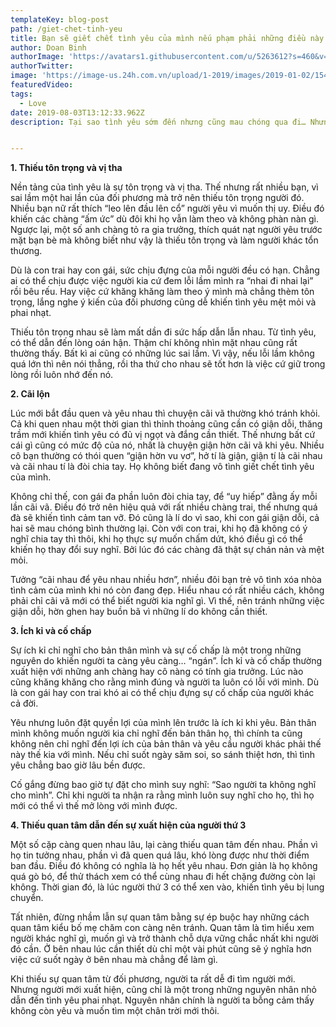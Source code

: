 ```yaml
---
templateKey: blog-post
path: /giet-chet-tinh-yeu
title: Bạn sẽ giết chết tình yêu của mình nếu phạm phải những điều này
author: Doan Binh
authorImage: 'https://avatars1.githubusercontent.com/u/5263612?s=460&v=4'
authorTwitter: 
image: 'https://image-us.24h.com.vn/upload/1-2019/images/2019-01-02/1546404500-235-vua-len-truyen-hinh-rung-rung-nuoc-mat-mot-ngay-sau-lo-toi-ac-voi-vo-mang-thai-ch-2-1546404314-width1280height720.jpg'
featuredVideo: 
tags:
  - Love
date: 2019-08-03T13:12:33.962Z
description: Tại sao tình yêu sớm đến nhưng cũng mau chóng qua đi… Nhưng ít ai chịu tìm hiểu nguyên nhân của nó. Nếu bạn biết được nguyên nhân của nó, bạn có thể điều chỉnh để giúp cho tình cảm của hai người tốt đẹp hơn.


---
```


**1. Thiếu tôn trọng và vị tha**

Nền tảng của tình yêu là sự tôn trọng và vị tha. Thế nhưng rất nhiều bạn, vì sai lầm một hai lần của đối phương mà trở nên thiếu tôn trọng người đó. Nhiều bạn nữ rất thích “leo lên đầu lên cổ” người yêu vì muốn thị uy. Điều đó khiến các chàng “ấm ức” dù đôi khi họ vẫn làm theo và không phàn nàn gì. Ngược lại, một số anh chàng tỏ ra gia trưởng, thích quát nạt người yêu trước mặt bạn bè mà không biết như vậy là thiếu tôn trọng và làm người khác tổn thương.

Dù là con trai hay con gái, sức chịu đựng của mỗi người đều có hạn. Chẳng ai có thể chịu được việc người kia cứ đem lỗi lầm mình ra “nhai đi nhai lại” rồi bêu rếu. Hay việc cứ khăng khăng làm theo ý mình mà chẳng thèm tôn trọng, lắng nghe ý kiến của đối phương cũng dễ khiến tình yêu mệt mỏi và phai nhạt.

Thiếu tôn trọng nhau sẽ làm mất dần đi sức hấp dẫn lẫn nhau. Từ tình yêu, có thể dẫn đến lòng oán hận. Thậm chí không nhìn mặt nhau cũng rất thường thấy. Bất kì ai cũng có những lúc sai lầm. Vì vậy, nếu lỗi lầm không quá lớn thì nên nói thẳng, rồi tha thứ cho nhau sẽ tốt hơn là việc cứ giữ trong lòng rồi luôn nhớ đến nó.

**2. Cãi lộn**

Lúc mới bắt đầu quen và yêu nhau thì chuyện cãi vã thường khó tránh khỏi. Cả khi quen nhau một thời gian thì thỉnh thoảng cũng cần có giận dỗi, thăng trầm mới khiến tình yêu có đủ vị ngọt và đắng cần thiết. Thế nhưng bất cứ cái gì cũng có mức độ của nó, nhất là chuyện giận hờn cãi vã khi yêu. Nhiều cô bạn thường có thói quen “giận hờn vu vơ”, hở tí là giận, giận tí là cãi nhau và cãi nhau tí là đòi chia tay. Họ không biết đang vô tình giết chết tình yêu của mình.

Không chỉ thế, con gái đa phần luôn đòi chia tay, để “uy hiếp” đằng ấy mỗi lần cãi vã. Điều đó trở nên hiệu quả với rất nhiều chàng trai, thế nhưng quá đà sẽ khiến tình cảm tan vỡ. Đó cũng là lí do vì sao, khi con gái giận dỗi, cả hai sẽ mau chóng bình thường lại. Còn với con trai, khi họ đã không có ý nghĩ chia tay thì thôi, khi họ thực sự muốn chấm dứt, khó điều gì có thể khiến họ thay đổi suy nghĩ. Bởi lúc đó các chàng đã thật sự chán nản và mệt mỏi.

Tưởng “cãi nhau để yêu nhau nhiều hơn”, nhiều đôi bạn trẻ vô tình xóa nhòa tình cảm của mình khi nó còn đang đẹp. Hiểu nhau có rất nhiều cách, không phải chỉ cãi vã mới có thể biết người kia nghĩ gì. Vì thế, nên tránh những việc giận dỗi, hờn ghen hay buồn bã vì những lí do không cần thiết.

**3. Ích kỉ và cố chấp**

Sự ích kỉ chỉ nghĩ cho bản thân mình và sự cố chấp là một trong những nguyên do khiến người ta càng yêu càng… “ngán”. Ích kỉ và cố chấp thường xuất hiện với những anh chàng hay cô nàng có tính gia trưởng. Lúc nào cũng khăng khăng cho rằng mình đúng và người ta luôn có lỗi với mình. Dù là con gái hay con trai khó ai có thể chịu đựng sự cố chấp của người khác cả đời.

Yêu nhưng luôn đặt quyền lợi của mình lên trước là ích kỉ khi yêu. Bản thân mình không muốn người kia chỉ nghĩ đến bản thân họ, thì chính ta cũng không nên chỉ nghĩ đến lợi ích của bản thân và yêu cầu người khác phải thế này thế kia với mình. Nếu chỉ suốt ngày săm soi, so sánh thiệt hơn, thì tình yêu chẳng bao giờ lâu bền được.

Cố gắng đừng bao giờ tự đặt cho mình suy nghĩ: “Sao người ta không nghĩ cho mình”. Chỉ khi người ta nhận ra rằng mình luôn suy nghĩ cho họ, thì họ mới có thể vì thế mở lòng với mình được.

**4. Thiếu quan tâm dẫn đến sự xuất hiện của người thứ 3**

Một số cặp càng quen nhau lâu, lại càng thiếu quan tâm đến nhau. Phần vì họ tin tưởng nhau, phần vì đã quen quá lâu, khó lòng được như thời điểm ban đầu. Điều đó không có nghĩa là họ hết yêu nhau. Đơn giản là họ không quá gò bó, để thử thách xem có thể cùng nhau đi hết chặng đường còn lại không. Thời gian đó, là lúc người thứ 3 có thể xen vào, khiến tình yêu bị lung chuyển.

Tất nhiên, đừng nhầm lẫn sự quan tâm bằng sự ép buộc hay những cách quan tâm kiểu bố mẹ chăm con càng nên tránh. Quan tâm là tìm hiểu xem người khác nghĩ gì, muốn gì và trở thành chỗ dựa vững chắc nhất khi người đó cần. Ở bên nhau lúc cần thiết dù chỉ một vài phút cũng sẽ ý nghĩa hơn việc cứ suốt ngày ở bên nhau mà chẳng để làm gì.

Khi thiếu sự quan tâm từ đối phương, người ta rất dễ đi tìm người mới. Nhưng người mới xuất hiện, cũng chỉ là một trong những nguyên nhân nhỏ dẫn đến tình yêu phai nhạt. Nguyên nhân chính là người ta bỗng cảm thấy không còn yêu và muốn tìm một chân trời mới thôi.

